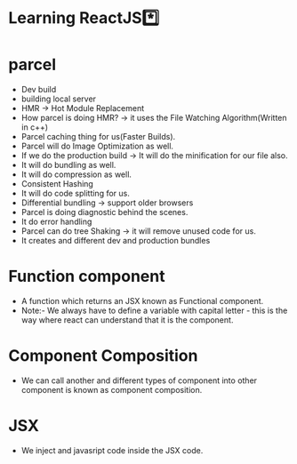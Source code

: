 # Learning ReactJS*️⃣

# parcel
- Dev build
- building local server
- HMR -> Hot Module Replacement
- How parcel is doing HMR? -> it uses the File Watching Algorithm(Written in c++)
- Parcel caching thing for us(Faster Builds).
- Parcel will do Image Optimization as well.
- If we do the production build -> It will do the minification for our file also. 
- It will do bundling as well.
- It will do compression as well. 
- Consistent Hashing 
- It will do code splitting for us.
- Differential bundling -> support older browsers
- Parcel is doing diagnostic behind the scenes.
- It do error handling
- Parcel can do tree Shaking -> it will remove unused code for us.
- It creates and different dev and production bundles

# Function component
- A function which returns an JSX known as Functional component.
- Note:- We always have to define a variable with capital letter - this is the way where react can understand that it is the component. 

# Component Composition
- We can call another and different types of component into other component is known as component composition.

# JSX
- We inject and javasript code inside the JSX code.